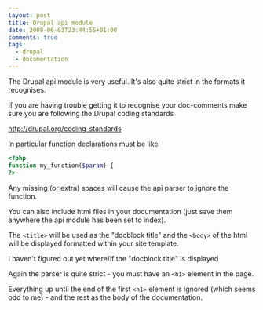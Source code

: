```yaml
---
layout: post
title: Drupal api module
date: 2008-06-03T23:44:55+01:00
comments: true
tags:
  - drupal
  - documentation
---
```


The Drupal api module is very useful. It's also quite strict in the formats it recognises.

If you are having trouble getting it to recognise your doc-comments make sure you are following the Drupal coding standards

http://drupal.org/coding-standards

<!--more-->

In particular function declarations must be like

```php
<?php
function my_function($param) {
?>
```

Any missing (or extra) spaces will cause the api parser to ignore the function.

You can also include html files in your documentation (just save them anywhere the api module has been set to index).

The `<title>` will be used as the "docblock title" and the `<body>` of the html will be displayed formatted within your site template.

I haven't figured out yet where/if the "docblock title" is displayed

Again the parser is quite strict - you must have an `<h1>` element in the page.

Everything up until the end of the first `<h1>` element is ignored (which seems odd to me) - and the rest as the body of the documentation.
